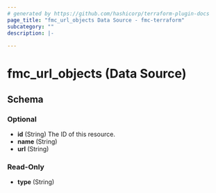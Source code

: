 ```yaml
---
# generated by https://github.com/hashicorp/terraform-plugin-docs
page_title: "fmc_url_objects Data Source - fmc-terraform"
subcategory: ""
description: |-
  
---
```


# fmc_url_objects (Data Source)





<!-- schema generated by tfplugindocs -->
## Schema

### Optional

- **id** (String) The ID of this resource.
- **name** (String)
- **url** (String)

### Read-Only

- **type** (String)


